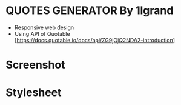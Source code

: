 # QUOTES GENERATOR By 1lgrand

- Responsive web design
- Using API of Quotable [https://docs.quotable.io/docs/api/ZG9jOjQ2NDA2-introduction]

# Screenshot



# Stylesheet